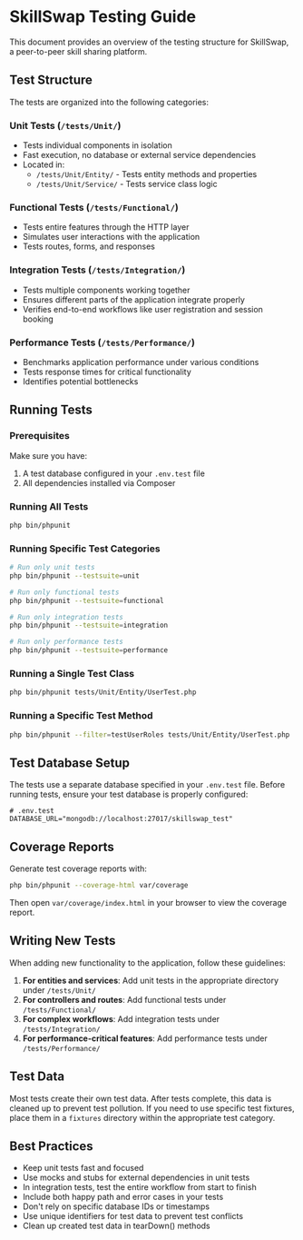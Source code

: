 # SkillSwap Testing Guide

This document provides an overview of the testing structure for SkillSwap, a peer-to-peer skill sharing platform.

## Test Structure

The tests are organized into the following categories:

### Unit Tests (`/tests/Unit/`)
- Tests individual components in isolation
- Fast execution, no database or external service dependencies
- Located in:
  - `/tests/Unit/Entity/` - Tests entity methods and properties
  - `/tests/Unit/Service/` - Tests service class logic

### Functional Tests (`/tests/Functional/`)
- Tests entire features through the HTTP layer
- Simulates user interactions with the application
- Tests routes, forms, and responses

### Integration Tests (`/tests/Integration/`)
- Tests multiple components working together
- Ensures different parts of the application integrate properly
- Verifies end-to-end workflows like user registration and session booking

### Performance Tests (`/tests/Performance/`)
- Benchmarks application performance under various conditions
- Tests response times for critical functionality
- Identifies potential bottlenecks

## Running Tests

### Prerequisites

Make sure you have:
1. A test database configured in your `.env.test` file
2. All dependencies installed via Composer

### Running All Tests

```bash
php bin/phpunit
```

### Running Specific Test Categories

```bash
# Run only unit tests
php bin/phpunit --testsuite=unit

# Run only functional tests
php bin/phpunit --testsuite=functional

# Run only integration tests
php bin/phpunit --testsuite=integration

# Run only performance tests
php bin/phpunit --testsuite=performance
```

### Running a Single Test Class

```bash
php bin/phpunit tests/Unit/Entity/UserTest.php
```

### Running a Specific Test Method

```bash
php bin/phpunit --filter=testUserRoles tests/Unit/Entity/UserTest.php
```

## Test Database Setup

The tests use a separate database specified in your `.env.test` file. Before running tests, ensure your test database is properly configured:

```
# .env.test
DATABASE_URL="mongodb://localhost:27017/skillswap_test"
```

## Coverage Reports

Generate test coverage reports with:

```bash
php bin/phpunit --coverage-html var/coverage
```

Then open `var/coverage/index.html` in your browser to view the coverage report.

## Writing New Tests

When adding new functionality to the application, follow these guidelines:

1. **For entities and services**: Add unit tests in the appropriate directory under `/tests/Unit/`
2. **For controllers and routes**: Add functional tests under `/tests/Functional/`
3. **For complex workflows**: Add integration tests under `/tests/Integration/`
4. **For performance-critical features**: Add performance tests under `/tests/Performance/`

## Test Data

Most tests create their own test data. After tests complete, this data is cleaned up to prevent test pollution. If you need to use specific test fixtures, place them in a `fixtures` directory within the appropriate test category.

## Best Practices

- Keep unit tests fast and focused
- Use mocks and stubs for external dependencies in unit tests
- In integration tests, test the entire workflow from start to finish
- Include both happy path and error cases in your tests
- Don't rely on specific database IDs or timestamps
- Use unique identifiers for test data to prevent test conflicts
- Clean up created test data in tearDown() methods 